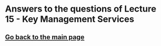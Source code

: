 # Answers to the questions of Lecture 15 - Key Management Services

## [Go back to the main page](../Possible_Questions.md)